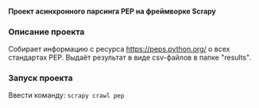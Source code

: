 #### Проект асинхронного парсинга PEP на фреймворке Scrapy

### Описание проекта
Собирает информацию с ресурса https://peps.python.org/ о всех стандартах PEP.
Выдаёт результат в виде csv-файлов в папке "results".

### Запуск проекта
Ввести команду:
`scrapy crawl pep`
